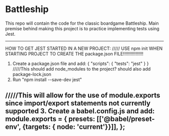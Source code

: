 # Battleship
This repo will contain the code for the classic boardgame Battleship. Main premise behind making this project is to practice implementing tests using Jest.

-------------------------------------------------------------------------
HOW TO GET JEST STARTED IN A NEW PROJECT:
/////
USE npm init WHEN STARTING PROJECT TO CREATE THE 
package.json FILE!!!!!!!!!!!!!!!!
1. Create a package.json file and add:
            {
               "scripts": {
                    "tests": "jest"
                }
            }
/////This should add node_modules to the project? should also add package-lock.json
2. Run "npm install --save-dev jest"

/////This will allow for the use of module.exports since import/export statements not currently supported
3. Create a babel.config.js and add: 
        module.exports = {
            presets: [['@babel/preset-env', {targets: { node: 'current'}}]],
        };
---------------------------------------------------------------------------------